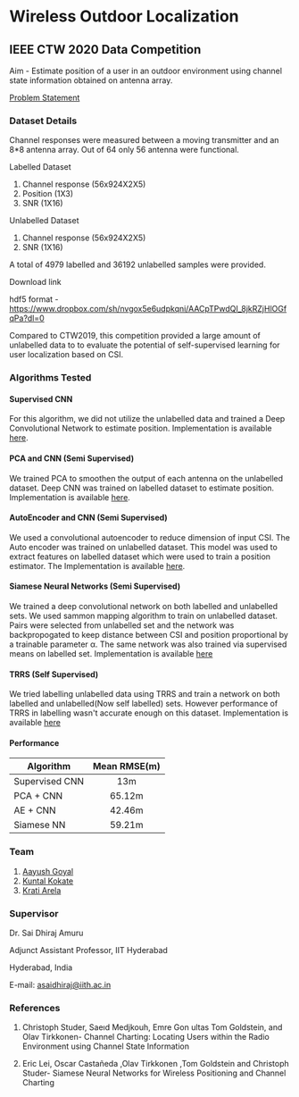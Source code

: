 # Wireless Outdoor Localization
## IEEE CTW 2020 Data Competition

Aim - Estimate position of a user in an outdoor environment using channel state information obtained on antenna array.

[Problem Statement](http://ctw2020.ieee-ctw.org/wp-content/uploads/sites/94/2020/02/CTW2020-Localization-Competition.pdf)


### Dataset Details
Channel responses were measured between a moving transmitter and an 8*8 antenna array. Out of 64 only 56 antenna were functional.

Labelled Dataset
1. Channel response (56x924X2X5)
2. Position (1X3)
3. SNR (1X16)

Unlabelled Dataset
1. Channel response (56x924X2X5)
2. SNR (1X16)

A total of 4979 labelled and 36192 unlabelled samples were provided.

Download link

hdf5 format - https://www.dropbox.com/sh/nvgox5e6udpkqni/AACpTPwdQI_8jkRZjHlOGfqPa?dl=0

Compared to CTW2019, this competition provided a large amount of unlabelled data to to evaluate the potential of self-supervised learning for user localization based on CSI.


### Algorithms Tested

#### Supervised CNN 
For this algorithm, we did not utilize the unlabelled data and trained a Deep Convolutional Network to estimate position. Implementation is available [here](SupervisedCNN.ipynb).

#### PCA and CNN (Semi Supervised)
We trained PCA to smoothen the output of each antenna on the unlabelled dataset. Deep CNN was trained on labelled dataset to estimate position. Implementation is available [here](PCA&CNN.ipynb).

#### AutoEncoder and CNN (Semi Supervised)
We used a convolutional autoencoder to reduce dimension of input CSI. The Auto encoder was trained on unlabelled dataset. This model was used to extract features on labelled dataset which were used to train a position estimator. The Implementation is available [here](AE&CNN.ipynb).

#### Siamese Neural Networks (Semi Supervised)
We trained a deep convolutional network on both labelled and unlabelled sets. We used sammon mapping algorithm to train on unlabelled dataset. Pairs were selected from unlabelled set and the network was backpropogated to keep distance between CSI and position proportional by a trainable parameter α. The same network was also trained via supervised means on labelled set. Implementation is available [here](SiameseNN.ipynb)

#### TRRS (Self Supervised)
We tried labelling unlabelled data using TRRS and train a network on both labelled and unlabelled(Now self labelled) sets. However performance of TRRS in labelling wasn't accurate enough on this dataset. Implementation is available [here](TRRS_2020.ipynb)


#### Performance

| Algorithm         | Mean RMSE(m)  |
| ------------------|:-------------:|
| Supervised CNN    | 13m           |
| PCA + CNN         | 65.12m        |
| AE + CNN          | 42.46m        |
| Siamese NN        | 59.21m        |

### Team
1. [Aayush Goyal](https://github.com/aayush2710)
2. [Kuntal Kokate](https://github.com/Kkuntal990)
3. [Krati Arela](https://github.com/krati012)

### Supervisor

Dr. Sai Dhiraj Amuru

Adjunct Assistant Professor, IIT Hyderabad

Hyderabad, India

E-mail: [asaidhiraj@iith.ac.in](mailto:asaidhiraj@iith.ac.in)

### References

1. Christoph Studer, Saeıd Medjkouh, Emre Gon ultas Tom Goldstein, and Olav Tirkkonen- Channel Charting: Locating Users within the Radio Environment using Channel State Information

2. Eric Lei, Oscar Castañeda ,Olav Tirkkonen ,Tom Goldstein and Christoph Studer- Siamese Neural Networks for Wireless Positioning and Channel Charting
